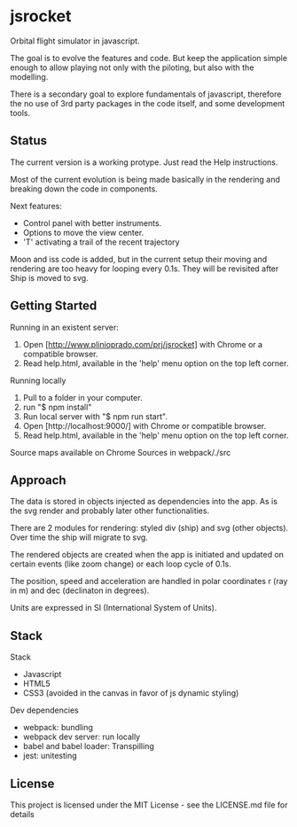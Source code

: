# jsrocket

Orbital flight simulator in javascript.

The goal is to evolve the features and code. But keep the application simple enough to allow playing not only with the piloting, but also with the modelling.

There is a secondary goal to explore fundamentals of javascript, therefore the no use of 3rd party packages in the code itself, and some development tools.

## Status

The current version is a working protype. Just read the Help instructions.

Most of the current evolution is being made basically in the rendering and breaking down the code in components.

Next features:

* Control panel with better instruments.
* Options to move the view center.
* 'T' activating a trail of the recent trajectory

Moon and iss code is added, but in the current setup their moving and rendering are too heavy for looping every 0.1s. They will be revisited after Ship is moved to svg.

## Getting Started

Running in an existent server:

1. Open [http://www.plinioprado.com/prj/jsrocket] with Chrome or a compatible browser.
2. Read help.html, available in the 'help' menu option on the top left corner.

Running locally

1. Pull to a folder in your computer.
2. run "$ npm install"
3. Run local server with "$ npm run start".
4. Open [http://localhost:9000/] with Chrome or compatible browser.
5. Read help.html, available in the 'help' menu option on the top left corner.

Source maps available on Chrome Sources in webpack/./src

## Approach

The data is stored in objects injected as dependencies into the app. As is the svg render and probably later other functionalities.

There are 2 modules for rendering: styled div (ship) and svg (other objects). Over time the ship will migrate to svg.

The rendered objects are created when the app is initiated and updated on certain events (like zoom change) or each loop cycle of 0.1s.

The position, speed and acceleration are handled in polar coordinates r (ray in m) and dec (declinaton in degrees).

Units are expressed in SI (International System of Units).

## Stack

Stack

* Javascript
* HTML5
* CSS3 (avoided in the canvas in favor of js dynamic styling)

Dev dependencies

* webpack: bundling
* webpack dev server: run locally
* babel and babel loader: Transpilling
* jest: unitesting

## License

This project is licensed under the MIT License - see the LICENSE.md file for details
